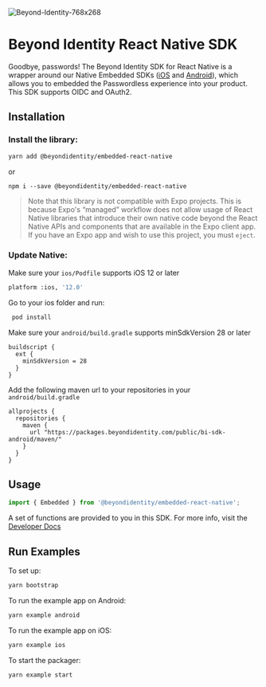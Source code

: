 ![Beyond-Identity-768x268](https://user-images.githubusercontent.com/6456218/111526630-5c826d00-8735-11eb-84ae-809af105b626.jpeg)

# Beyond Identity React Native SDK

Goodbye, passwords! The Beyond Identity SDK for React Native is a wrapper around our Native Embedded SDKs ([iOS](https://github.com/gobeyondidentity/bi-sdk-swift) and [Android](https://github.com/gobeyondidentity/bi-sdk-android)), which allows you to embedded the Passwordless experience into your product. This SDK supports OIDC and OAuth2.

## Installation

### Install the library:

```sh
yarn add @beyondidentity/embedded-react-native
```

or

```
npm i --save @beyondidentity/embedded-react-native
```

> Note that this library is not compatible with Expo projects. This is because Expo's “managed” workflow does not allow usage of React Native libraries that introduce their own native code beyond the React Native APIs and components that are available in the Expo client app. If you have an Expo app and wish to use this project, you must `eject`.

### Update Native:

Make sure your `ios/Podfile` supports iOS 12 or later

```sh
platform :ios, '12.0'
```

Go to your ios folder and run:

```sh
 pod install
```

Make sure your `android/build.gradle` supports minSdkVersion 28 or later

```
buildscript {
  ext {
    minSdkVersion = 28
  }
}
```

Add the following maven url to your repositories in your `android/build.gradle`

```
allprojects {
  repositories {
    maven {
      url "https://packages.beyondidentity.com/public/bi-sdk-android/maven/"
    }
  }
}
```

## Usage

```js
import { Embedded } from '@beyondidentity/embedded-react-native';
```

A set of functions are provided to you in this SDK. For more info, visit the [Developer Docs](https://developer.beyondidentity.com)

## Run Examples

To set up:

```sh
yarn bootstrap
```

To run the example app on Android:

```sh
yarn example android
```

To run the example app on iOS:

```sh
yarn example ios
```

To start the packager:

```sh
yarn example start
```
